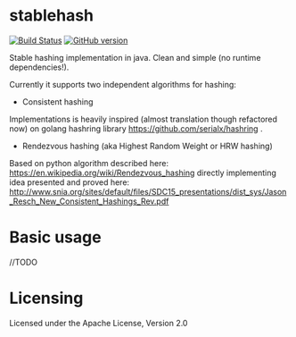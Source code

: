 # stablehash
[![Build Status](https://travis-ci.org/adamwasila/hashring.svg?branch=master)](https://travis-ci.org/adamwasila/hashring)
[![GitHub version](https://badge.fury.io/gh/adamwasila%2Fhashring.svg)](https://badge.fury.io/gh/adamwasila%2Fhashring)

Stable hashing implementation in java. Clean and simple (no runtime dependencies!).

Currently it supports two independent algorithms for hashing:

* Consistent hashing

Implementations is heavily inspired (almost translation though refactored now) on golang hashring library https://github.com/serialx/hashring .

* Rendezvous hashing (aka Highest Random Weight or HRW hashing)

Based on python algorithm described here: https://en.wikipedia.org/wiki/Rendezvous_hashing directly implementing idea presented and proved here: http://www.snia.org/sites/default/files/SDC15_presentations/dist_sys/Jason_Resch_New_Consistent_Hashings_Rev.pdf

# Basic usage

//TODO

# Licensing

Licensed under the Apache License, Version 2.0
